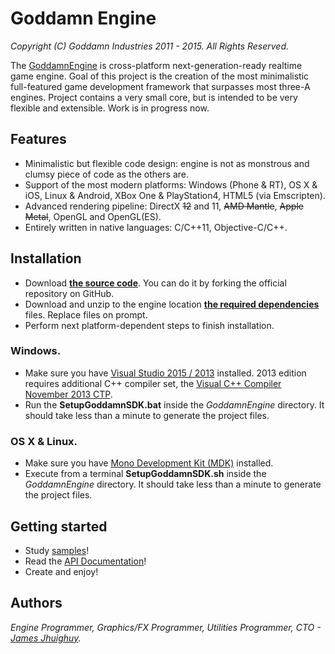 Goddamn Engine
==============
_Copyright (C) Goddamn Industries 2011 - 2015. All Rights Reserved._

The [GoddamnEngine](http://goddamnengine.com) is cross-platform next-generation-ready realtime game engine. 
Goal of this project is the creation of the most minimalistic full-featured game development framework that surpasses most three-A engines. Project contains a very small core, but is intended to be very flexible and extensible.
Work is in progress now.

Features
--------
 - Minimalistic but flexible code design: engine is not as monstrous and clumsy piece of code as the others are.
 - Support of the most modern platforms: Windows (Phone & RT), OS X & iOS, Linux & Android, XBox One & PlayStation4, HTML5 (via Emscripten).
 - Advanced rendering pipeline: DirectX ~~12~~ and 11, ~~AMD Mantle~~, ~~Apple Metal~~, OpenGL and OpenGL(ES).
 - Entirely written in native languages: C/C++11, Objective-C/C++.

Installation
------------
 - Download [**the source code**](https://github.com/GoddamnIndustries/GoddamnEngine). You can do it by forking the official repository on GitHub.
 - Download and unzip to the engine location [**the required dependencies**](https://www.dropbox.com/s/fz01ocjms3srtn3/GoddamnEngine-Dependencies.zip?dl=0) files. Replace files on prompt.
 - Perform next platform-dependent steps to finish installation.

### Windows.
 - Make sure you have [Visual Studio 2015 / 2013](http://www.visualstudio.com/) installed. 2013 edition requires additional C++ compiler set, the [Visual C++ Compiler November 2013 CTP](http://www.microsoft.com/en-us/download/details.aspx?id=41151).
 - Run the **SetupGoddamnSDK.bat** inside the _GoddamnEngine_ directory. It should take less than a minute to generate the project files.

### OS X & Linux.
 - Make sure you have [Mono Development Kit (MDK)](http://www.mono-project.com/) installed.
 - Execute from a terminal **SetupGoddamnSDK.sh** inside the _GoddamnEngine_ directory. It should take less than a minute to generate the project files.

Getting started
---------------
 - Study [samples](https://github.com/GoddamnIndustries/GoddamnEngine/tree/master/Source/Projects/Samples/)!
 - Read the [API Documentation](https://github.com/GoddamnIndustries/GoddamnEngine/blob/master/Doc/GoddamnEngine.chm)!
 - Create and enjoy!

Authors
-------
_Engine Programmer, Graphics/FX Programmer, Utilities Programmer, CTO - [James Jhuighuy](https://github.com/Jhuighuy)._ 